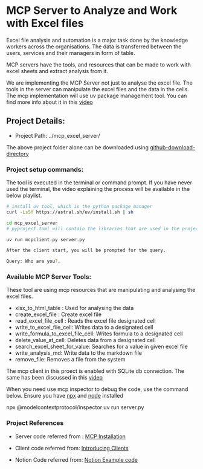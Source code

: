 # MCP Server to Analyze and Work with Excel files

Excel file analysis and automation is a major task
done by the knowledge workers across the
organisations. The data is transferred between the
users, services and their managers in form of
table.

MCP servers have the tools, and resources that can
be made to work with excel sheets and extract
analysis from it.

We are implementing the MCP Server not just to
analyse the excel file. The tools in the server
can manipulate the excel files and the data in the
cells. The mcp implementation will use uv package
management tool. You can find more info about it
in this [video](https://youtu.be/0Lz_oXjqicE)

## Project Details:

- Project Path: ../mcp_excel_server/

The above project folder alone can be downloaded
using
[github-download-directory](https://download-directory.github.io/)

### Project setup commands:

The tool is executed in the terminal or command
prompt. If you have never used the terminal, the
video explaining the process will be available in
the below playlist.

```bash
# install uv tool, which is the python package manager
curl -LsSf https://astral.sh/uv/install.sh | sh

cd mcp_excel_server
# pyproject.toml will contain the libraries that are used in the project

uv run mcpclient.py server.py

After the client start, you will be prompted for the query.

Query: Who are you?.
```

### Available MCP Server Tools:

These tool are using mcp resources that are
manipulating and analysing the excel files.

- xlsx_to_html_table : Used for analysing the data
- create_excel_file : Create excel file
- read_excel_file_cell : Reads the excel file
  designated cell
- write_to_excel_file_cell: Writes data to a
  designated cell
- write_formula_to_excel_file_cell: Writes formula
  to a designated cell
- delete_value_at_cell: Deletes data from a
  designated cell
- search_excel_sheet_for_value: Searches for a
  value in given excel file
- write_analysis_md: Write data to the markdown
  file
- remove_file: Removes a file from the system

The mcp client in this proect is enabled with
SQLite db connection. The same has been discussed
in this [video](https://youtu.be/FAMg9kZpMQw)

When you need use mcp inspector to debug the code,
use the command below. Ensure you have
[npx](https://docs.npmjs.com/cli/v8/commands/npx)
and [node](https://nodejs.org/en/download)
installed

npx @modelcontextprotocol/inspector uv run
server.py

### Project References

- Server code referred from :
  [MCP Installation](https://github.com/modelcontextprotocol/python-sdk?tab=readme-ov-file#installation)

- Client code referred from:
  [Introducing Clients](https://modelcontextprotocol.io/quickstart/client)

- Notion Code referred from:
  [Notion Example code](../fw_ex/notionapi_spike/)

```

```
